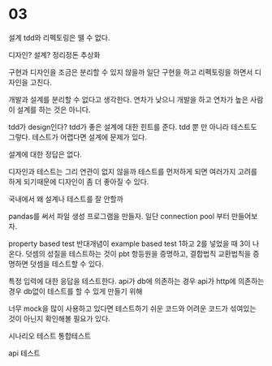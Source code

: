 # 03

설계
tdd와 리펙토링은 뗄 수 없다.

디자인? 설계?
정리정돈
추상화

구현과 디자인을 조금은 분리할 수 있지 않을까
일단 구현을 하고 리펙토링을 하면서 디자인을 고친다.

개발과 설계를 분리할 수 없다고 생각한다.
연차가 낮으니 개발을 하고 연차가 높은 사람이 설계를 하는 것은 아니다.

tdd가 design인다?
tdd가 좋은 설계에 대한 힌트를 준다.
tdd 뿐 만 아니라 테스트도 그렇다.
테스트가 어렵다면 설계에 문제가 있다.

설계에 대한 정답은 없다.

디자인과 테스트는 그리 연관이 없지 않을까
테스트를 먼저하게 되면 여러가지 고려를 하게 되기때문에 디자인이 좀 더 좋아질 수 있다.

국내에서 왜 설계나 테스트를 잘 안할까

pandas를 써서 파일 생성 프로그램을 만들자.
일단 connection pool 부터 만들어보자.

property based test
반대개념이 example based test
1하고 2를 넣었을 때 3이 나온다.
덧셈의 성질을 테스트하는 것이 pbt
항등원을 증명하고, 결합법칙 교환법칙을 증명하면 덧셈을 테스트할 수 있다.

특정 입력에 대한 응답을 테스트한다.
api가 db에 의존하는 경우
api가 http에 의존하는 경우
db없이 테스트를 할 수 있게 만들기 위해

너무 mock을 많이 사용하고 있다면
테스트하기 쉬운 코드와 어려운 코드가 섞여있는 것이 아닌지 확인해볼 필요가 있다.

시나리오 테스트
통합테스트

api 테스트
